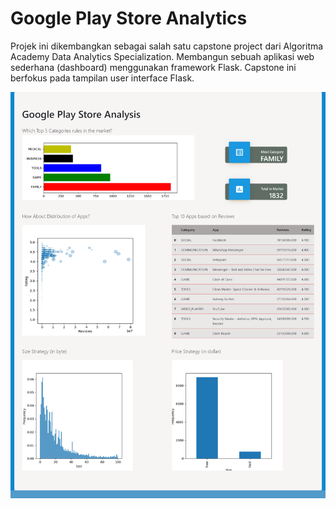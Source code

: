 # Google Play Store Analytics
Projek ini dikembangkan sebagai salah satu capstone project dari Algoritma Academy Data Analytics Specialization. Membangun sebuah aplikasi web sederhana (dashboard) menggunakan framework Flask. Capstone ini berfokus pada tampilan user interface Flask.

<img src="https://raw.githubusercontent.com/bayualansyah/Dashboard-UIFlask/master/full_capstone.png">


